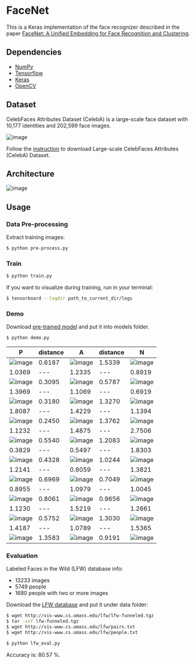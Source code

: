 # FaceNet

This is a Keras implementation of the face recognizer described in the paper [FaceNet: A Unified Embedding for Face Recognition and Clustering](https://arxiv.org/abs/1503.03832).

## Dependencies
- [NumPy](http://docs.scipy.org/doc/numpy-1.10.1/user/install.html)
- [Tensorflow](https://www.tensorflow.org/versions/r0.8/get_started/os_setup.html)
- [Keras](https://keras.io/#installation)
- [OpenCV](https://opencv-python-tutroals.readthedocs.io/en/latest/)

## Dataset

CelebFaces Attributes Dataset (CelebA) is a large-scale face dataset with 10,177 identities and 202,599 face images.

![image](https://github.com/foamliu/FaceNet/raw/master/images/CelebA.png)

Follow the [instruction](http://mmlab.ie.cuhk.edu.hk/projects/CelebA.html) to download Large-scale CelebFaces Attributes (CelebA) Dataset.

## Architecture
![image](https://github.com/foamliu/FaceNet/raw/master/images/model.png)

## Usage
### Data Pre-processing
Extract training images:
```bash
$ python pre-process.py
```

### Train
```bash
$ python train.py
```

If you want to visualize during training, run in your terminal:
```bash
$ tensorboard --logdir path_to_current_dir/logs
```

### Demo

Download [pre-trained model](https://github.com/foamliu/Look-Into-Person/releases/download/v1.0/model.119-2.2473.hdf5) and put it into models folder.

```bash
$ python demo.py
```

P | distance | A | distance | N |
|---|---|---|---|---|
|![image](https://github.com/foamliu/FaceNet/raw/master/images/0_p_image.png)|0.6187|![image](https://github.com/foamliu/FaceNet/raw/master/images/0_a_image.png)|1.5339|![image](https://github.com/foamliu/FaceNet/raw/master/images/0_n_image.png)|
|1.0369|---|1.2335|---|0.8919|
|![image](https://github.com/foamliu/FaceNet/raw/master/images/1_p_image.png)|0.3095|![image](https://github.com/foamliu/FaceNet/raw/master/images/1_a_image.png)|0.5787|![image](https://github.com/foamliu/FaceNet/raw/master/images/1_n_image.png)|
|1.3969|---|1.1069|---|0.6919|
|![image](https://github.com/foamliu/FaceNet/raw/master/images/2_p_image.png)|0.3180|![image](https://github.com/foamliu/FaceNet/raw/master/images/2_a_image.png)|1.3270|![image](https://github.com/foamliu/FaceNet/raw/master/images/2_n_image.png)|
|1.8087|---|1.4229|---|1.1394|
|![image](https://github.com/foamliu/FaceNet/raw/master/images/3_p_image.png)|0.2450|![image](https://github.com/foamliu/FaceNet/raw/master/images/3_a_image.png)|1.3762|![image](https://github.com/foamliu/FaceNet/raw/master/images/3_n_image.png)|
|1.1232|---|1.4875|---|2.7506|
|![image](https://github.com/foamliu/FaceNet/raw/master/images/4_p_image.png)|0.5540|![image](https://github.com/foamliu/FaceNet/raw/master/images/4_a_image.png)|1.2083|![image](https://github.com/foamliu/FaceNet/raw/master/images/4_n_image.png)|
|0.3829|---|0.5497|---|1.8303|
|![image](https://github.com/foamliu/FaceNet/raw/master/images/5_p_image.png)|0.4328|![image](https://github.com/foamliu/FaceNet/raw/master/images/5_a_image.png)|1.0244|![image](https://github.com/foamliu/FaceNet/raw/master/images/5_n_image.png)|
|1.2141|---|0.8059|---|1.3821|
|![image](https://github.com/foamliu/FaceNet/raw/master/images/6_p_image.png)|0.6969|![image](https://github.com/foamliu/FaceNet/raw/master/images/6_a_image.png)|0.7049|![image](https://github.com/foamliu/FaceNet/raw/master/images/6_n_image.png)|
|0.8955|---|1.0979|---|1.0045|
|![image](https://github.com/foamliu/FaceNet/raw/master/images/7_p_image.png)|0.8061|![image](https://github.com/foamliu/FaceNet/raw/master/images/7_a_image.png)|0.9656|![image](https://github.com/foamliu/FaceNet/raw/master/images/7_n_image.png)|
|1.1230|---|1.5219|---|1.2661|
|![image](https://github.com/foamliu/FaceNet/raw/master/images/8_p_image.png)|0.5752|![image](https://github.com/foamliu/FaceNet/raw/master/images/8_a_image.png)|1.3030|![image](https://github.com/foamliu/FaceNet/raw/master/images/8_n_image.png)|
|1.4187|---|1.0789|---|1.5365|
|![image](https://github.com/foamliu/FaceNet/raw/master/images/9_p_image.png)|1.3583|![image](https://github.com/foamliu/FaceNet/raw/master/images/9_a_image.png)|0.9191|![image](https://github.com/foamliu/FaceNet/raw/master/images/9_n_image.png)|

### Evaluation

Labeled Faces in the Wild (LFW) database info:

- 13233 images
- 5749 people
- 1680 people with two or more images

Download the [LFW database](http://vis-www.cs.umass.edu/lfw/lfw-funneled.tgz) and put it under data folder:

```bash
$ wget http://vis-www.cs.umass.edu/lfw/lfw-funneled.tgz
$ tar -xvf lfw-funneled.tgz
$ wget http://vis-www.cs.umass.edu/lfw/pairs.txt
$ wget http://vis-www.cs.umass.edu/lfw/people.txt

$ python lfw_eval.py
```

Accuracy is: 80.57 %.